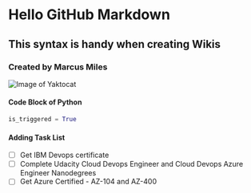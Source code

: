 # Hello GitHub Markdown
## This syntax is handy when creating Wikis
### Created by Marcus Miles

![Image of Yaktocat](https://octodex.github.com/images/yaktocat.png)

#### Code Block of Python
``` Python
is_triggered = True
```
#### Adding Task List
- [ ] Get IBM Devops certificate
- [ ] Complete Udacity Cloud Devops Engineer and Cloud Devops Azure Engineer Nanodegrees
- [ ] Get Azure Certified - AZ-104 and AZ-400
